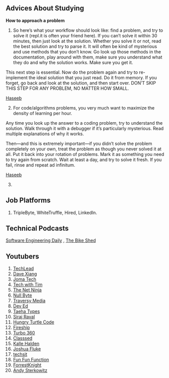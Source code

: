 ## Advices About Studying

**How to approach a problem**

1. So here’s what your workflow should look like: find a problem, and try to solve it (repl.it is often your friend here). If you can’t solve it within 30 minutes, then just look at the solution. Whether you solve it or not, read the best solution and try to parse it. It will often be kind of mysterious and use methods that you don’t know. Go look up those methods in the documentation, play around with them, make sure you understand what they do and why the solution works. Make sure you get it.

This next step is essential. Now do the problem again and try to re-implement the ideal solution that you just read. Do it from memory. If you forget, go back and look at the solution, and then start over. DON’T SKIP THIS STEP FOR ANY PROBLEM, NO MATTER HOW SMALL.

[Haseeb](https://haseebq.com/cracking-the-coding-bootcamp-the-definitive-guide/)

2. For code/algorithms problems, you very much want to maximize the density of learning per hour.

Any time you look up the answer to a coding problem, try to understand the solution. Walk through it with a debugger if it’s particularly mysterious. Read multiple explanations of why it works.

Then—and this is extremely important—if you didn’t solve the problem completely on your own, treat the problem as though you never solved it at all. Put it back into your rotation of problems. Mark it as something you need to try again from scratch. Wait at least a day, and try to solve it fresh. If you fail, rinse and repeat ad infinitum.

[Haseeb](https://haseebq.com/how-to-break-into-tech-job-hunting-and-interviews/#part1)

3.

## Job Platforms

1. TripleByte, WhiteTruffle, Hired, LinkedIn.

## Technical Podcasts

[Software Engineering Daily](http://softwareengineeringdaily.com/category/podcast/) , [The Bike Shed](http://bikeshed.fm/)

## Youtubers

1. [TechLead](https://www.youtube.com/channel/UC4xKdmAXFh4ACyhpiQ_3qBw/videos)
2. [Dave Xiang](https://www.youtube.com/user/daveXbang/videos)
3. [Joma Tech](https://www.youtube.com/channel/UCV0qA-eDDICsRR9rPcnG7tw/videos)
4. [Tech with Tim](https://www.youtube.com/channel/UC4JX40jDee_tINbkjycV4Sg/videos)
5. [The Net Ninja](https://www.youtube.com/channel/UCW5YeuERMmlnqo4oq8vwUpg/videos)
6. [Null Byte](https://www.youtube.com/channel/UCgTNupxATBfWmfehv21ym-g/videos)
7. [Traversy Media](https://www.youtube.com/user/TechGuyWeb/videos)
8. [Dev Ed](https://www.youtube.com/channel/UClb90NQQcskPUGDIXsQEz5Q/videos)
9. [Taeha Types](https://www.youtube.com/user/FeelgHoodMusic/videos)
10. [Siraj Raval](https://www.youtube.com/channel/UCWN3xxRkmTPmbKwht9FuE5A/videos)
11. [Hungry Turtle Code](https://www.youtube.com/channel/UC7Vxnf06GP6w42Lg3TQLXSw/videos)
12. [Fireship](https://www.youtube.com/channel/UCsBjURrPoezykLs9EqgamOA/videos)
13. [Turbo 360](https://www.youtube.com/channel/UCf5CgGVs6zEq6DUtyFw9e-Q/videos)
14. [Classsed](https://www.youtube.com/channel/UC2-slOJImuSc20Drbf88qvg/videos)
15. [Kalle Halden](https://www.youtube.com/channel/UCWr0mx597DnSGLFk1WfvSkQ/videos)
16. [Joshua Fluke](https://www.youtube.com/channel/UC-91UA-Xy2Cvb98deRXuggA)
17. [techsit](https://www.youtube.com/user/techSithTube/videos)
18. [Fun Fun Function](https://www.youtube.com/channel/UCO1cgjhGzsSYb1rsB4bFe4Q/videos)
19. [ForrestKnight](https://www.youtube.com/channel/UC2WHjPDvbE6O328n17ZGcfg)
20. [Andy Sterkowitz](https://www.youtube.com/channel/UCZ9qFEC82qM6Pk-54Q4TVWA/videos)
